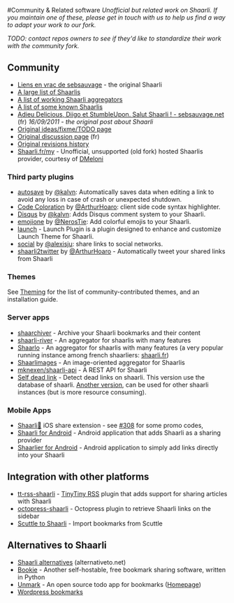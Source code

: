 #Community & Related software
_Unofficial but related work on Shaarli. If you maintain one of these, please get in touch with us to help us find a way to adapt your work to our fork._

_TODO: contact repos owners to see if they'd like to standardize their work with the community fork._

## Community
- [Liens en vrac de sebsauvage](http://sebsauvage.net/links/) - the original Shaarli[](.html)
- [A large list of Shaarlis](http://porneia.free.fr/pub/links/ou-est-shaarli.html)[](.html)
- [A list of working Shaarli aggregators](https://raw.githubusercontent.com/Oros42/find_shaarlis/master/annuaires.json)[](.html)
- [A list of some known Shaarlis](https://github.com/Oros42/shaarlis_list)[](.html)
- [Adieu Delicious, Diigo et StumbleUpon. Salut Shaarli ! - sebsauvage.net](http://sebsauvage.net/rhaa/index.php?2011/09/16/09/29/58-adieu-delicious-diigo-et-stumbleupon-salut-shaarli-) (fr) _16/09/2011 - the original post about Shaarli_[](.html)
- [Original ideas/fixme/TODO page](http://sebsauvage.net/wiki/doku.php?id=php:shaarli:ideas)[](.html)
- [Original discussion page](http://sebsauvage.net/wiki/doku.php?id=php:shaarli:discussion) (fr)[](.html)
- [Original revisions history](http://sebsauvage.net/wiki/doku.php?id=php:shaarli:history)[](.html)
- [Shaarli.fr/my](https://www.shaarli.fr/my.php) - Unofficial, unsupported (old fork) hosted Shaarlis provider, courtesy of [DMeloni](https://github.com/DMeloni)[](.html)


### Third party plugins


  * [autosave](https://github.com/kalvn/shaarli-plugin-autosave) by [@kalvn](https://github.com/kalvn): Automatically saves data when editing a link to avoid any loss in case of crash or unexpected shutdown.[](.html)
  * [Code Coloration](https://github.com/ArthurHoaro/code-coloration) by [@ArthurHoaro](https://github.com/ArthurHoaro): client side code syntax highlighter.[](.html)
  * [Disqus](https://github.com/kalvn/shaarli-plugin-disqus) by [@kalvn](https://github.com/kalvn): Adds Disqus comment system to your Shaarli.[](.html)
  * [emojione](https://github.com/NerosTie/emojione) by [@NerosTie](https://github.com/NerosTie): Add colorful emojis to your Shaarli.[](.html)
  * [launch](https://github.com/ArthurHoaro/launch-plugin) - Launch Plugin is a plugin designed to enhance and customize Launch Theme for Shaarli.[](.html)
  * [social](https://github.com/alexisju/social) by [@alexisju](https://github.com/alexisju): share links to social networks.[](.html)
  * [shaarli2twitter](https://github.com/ArthurHoaro/shaarli2twitter) by [@ArthurHoaro](https://github.com/ArthurHoaro) - Automatically tweet your shared links from Shaarli[](.html)


### Themes
See [Theming](Theming.html) for the list of community-contributed themes, and an installation guide.

### Server apps
- [shaarchiver](https://github.com/nodiscc/shaarchiver) - Archive your Shaarli bookmarks and their content[](.html)
- [shaarli-river](https://github.com/mknexen/shaarli-river) - An aggregator for shaarlis with many features [](.html)
- [Shaarlo](https://github.com/DMeloni/shaarlo) - An aggregator for shaarlis with many features (a very popular running instance among french shaarliers: [shaarli.fr](http://shaarli.fr/))[](.html)
- [Shaarlimages](https://github.com/BoboTiG/shaarlimages) - An image-oriented aggregator for Shaarlis[](.html)
- [mknexen/shaarli-api](https://github.com/mknexen/shaarli-api) - A REST API for Shaarli[](.html)
- [Self dead link](https://github.com/qwertygc/shaarli-dev-code/blob/master/self-dead-link.php) - Detect dead links on shaarli. This version use the database of shaarli. [Another version](https://github.com/qwertygc/shaarli-dev-code/blob/master/dead-link.php), can be used for other shaarli instances (but is more resource consuming).[](.html)

### Mobile Apps
- [Shaarli💫](http://app.mro.name/Shaarli💫) iOS share extension - see [#308](https://github.com/shaarli/Shaarli/issues/308#issuecomment-184592070) for some promo codes,[](.html)
- [Shaarli for Android](http://sebsauvage.net/links/?ZAyDzg) - Android application that adds Shaarli as a sharing provider[](.html)
- [Shaarlier for Android](https://github.com/dimtion/Shaarlier) - Android application to simply add links directly into your Shaarli[](.html)

## Integration with other platforms 
- [tt-rss-shaarli](https://github.com/jcsaaddupuy/tt-rss-shaarli) - [TinyTiny RSS](http://tt-rss.org/) plugin that adds support for sharing articles with Shaarli[](.html)
- [octopress-shaarli](https://github.com/ahmet2mir/octopress-shaarli) - Octopress plugin to retrieve Shaarli links on the sidebar[](.html)
- [Scuttle to Shaarli](https://github.com/q2apro/scuttle-to-shaarli) - Import bookmarks from Scuttle[](.html)

## Alternatives to Shaarli
- [Shaarli alternatives](http://alternativeto.net/software/shaarli/) (alternativeto.net)[](.html)
- [Bookie](https://github.com/bookieio/bookie) - Another self-hostable, free bookmark sharing software, written in Python[](.html)
- [Unmark](https://github.com/plainmade/unmark) - An open source todo app for bookmarks ([Homepage](https://unmark.it/))[](.html)
- [Wordpress bookmarks](https://wordpress.org/plugins/wp-bookmarks/)[](.html)
